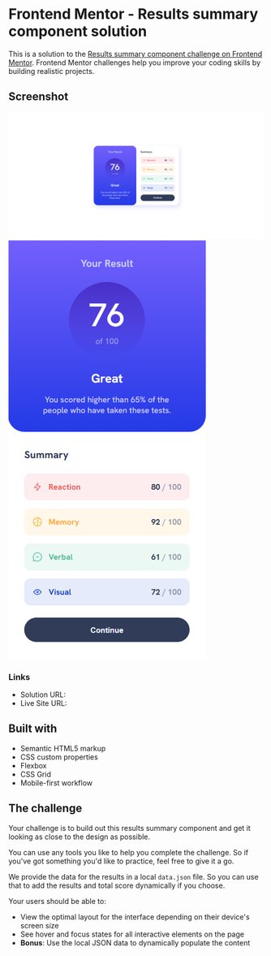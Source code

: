 # Frontend Mentor - Results summary component solution

This is a solution to the [Results summary component challenge on Frontend Mentor](https://www.frontendmentor.io/challenges/results-summary-component-CE_K6s0maV). Frontend Mentor challenges help you improve your coding skills by building realistic projects. 

## Screenshot

![desktop](./design/desktop-design.png)
![mobile](./design/mobile-design.png)

### Links

- Solution URL: [](https://github.com/vorrio/results-summary-component)
- Live Site URL: [](https://vorrio.github.io/results-summary-component/)

## Built with

- Semantic HTML5 markup
- CSS custom properties
- Flexbox
- CSS Grid
- Mobile-first workflow

## The challenge

Your challenge is to build out this results summary component and get it looking as close to the design as possible.

You can use any tools you like to help you complete the challenge. So if you've got something you'd like to practice, feel free to give it a go.

We provide the data for the results in a local `data.json` file. So you can use that to add the results and total score dynamically if you choose.

Your users should be able to:

- View the optimal layout for the interface depending on their device's screen size
- See hover and focus states for all interactive elements on the page
- **Bonus**: Use the local JSON data to dynamically populate the content
